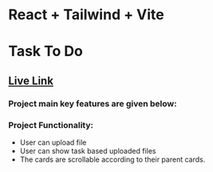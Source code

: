 # React + Tailwind + Vite

# Task To Do

## [ Live Link](https://task-to-do-d9f9e.web.app/)

### Project main key features are given below:

### Project Functionality:

- User can upload file
- User can show task based uploaded files
- The cards are scrollable according to their parent cards.
